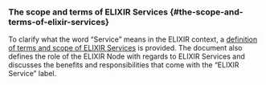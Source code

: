 ### The scope and terms of ELIXIR Services {#the-scope-and-terms-of-elixir-services}

To clarify what the word “Service” means in the ELIXIR context, a [definition of terms and scope of ELIXIR Services](https://drive.google.com/file/d/0B6gLOq0cZG5HSF9rS2Q0Y1dYeFE/view?usp=sharing) is provided. The document also defines the role of the ELIXIR Node with regards to ELIXIR Services and discusses the benefits and responsibilities that come with the “ELIXIR Service” label.